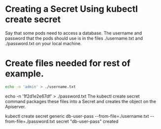 # Creating a Secret Using kubectl create secret
Say that some pods need to access a database. The username and password that the pods should use is in the files ./username.txt and ./password.txt on your local machine.

# Create files needed for rest of example.
```bash
echo -n 'admin' > ./username.txt
```
echo -n '1f2d1e2e67df' > ./password.txt
The kubectl create secret command packages these files into a Secret and creates the object on the Apiserver.

kubectl create secret generic db-user-pass --from-file=./username.txt --from-file=./password.txt
secret "db-user-pass" created
